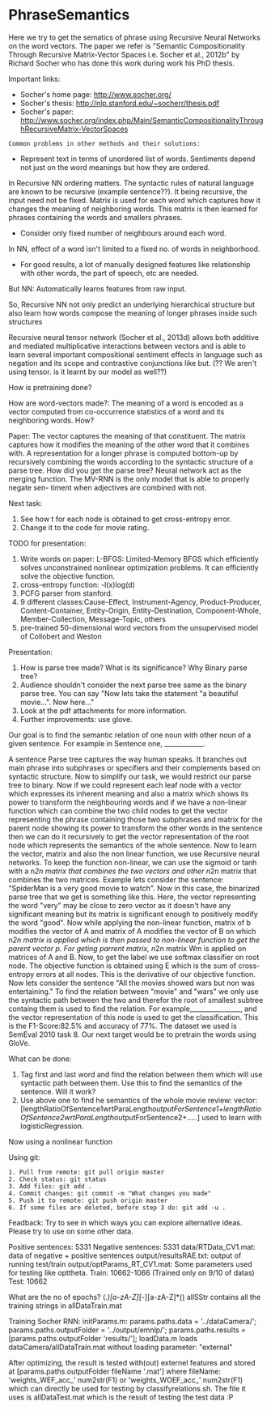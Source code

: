 # PhraseSemantics
Here we try to get the sematics of phrase using Recursive Neural Networks on the word vectors.
The paper we refer is "Semantic Compositionality Through Recursive Matrix-Vector Spaces i.e. Socher et al., 2012b"
by Richard Socher who has done this work during work his PhD thesis.

Important links:
* Socher's home page: http://www.socher.org/  
* Socher's thesis: http://nlp.stanford.edu/~socherr/thesis.pdf
* Socher's paper: http://www.socher.org/index.php/Main/SemanticCompositionalityThroughRecursiveMatrix-VectorSpaces

``Common problems in other methods and their solutions:``
* Represent text in terms of unordered list of words. Sentiments depend not just on the word meanings but how they are ordered.

In Recursive NN ordering matters. The syntactic rules of natural language are known to be recursive (example sentence??). It being recursive, the input need not be fixed. Matrix is used for each word which captures how it changes the meaning of neighboring words. This matrix is then learned for phrases containing the words and smallers phrases.
* Consider only fixed number of neighbours around each word.

In NN, effect of a word isn't limited to a fixed no. of words in neighborhood.
* For good results, a lot of manually designed features like relationship with other words, the part of speech, etc are needed.

But NN: Automatically learns features from raw input.

So, Recursive NN not only predict an underlying hierarchical structure but also learn how words compose the meaning of longer phrases inside such structures

Recursive neural tensor network (Socher et al., 2013d) allows both additive and mediated multiplicative interactions between 
vectors and is able to learn several important compositional sentiment effects in language such as
negation and its scope and contrastive conjunctions like but. (?? We aren't using tensor. is it learnt by our model as well??)

How is pretraining done?

How are word-vectors made?:  The meaning of a word is encoded as a vector
computed from co-occurrence statistics of a word and its neighboring words. How?

Paper:
The vector captures the meaning of
that constituent. The matrix captures how it modifies
the meaning of the other word that it combines with.
A representation for a longer phrase is computed
bottom-up by recursively combining the words according 
to the syntactic structure of a parse tree. How did you get the parse tree?
Neural network act as the merging function.
The MV-RNN is the only model that is able to properly negate sen-
timent when adjectives are combined with not.

Next task:
1. See how t for each node is obtained to get cross-entropy error.
2. Change it to the code for movie rating.

TODO for presentation:
1. Write words on paper: L-BFGS: Limited-Memory BFGS which efficiently solves unconstrained nonlinear optimization problems. It can efficiently solve the objective function.
2. cross-entropy function: -l(x)log(d)
3. PCFG parser from stanford.
4. 9 different classes:Cause-Effect,  Instrument-Agency, Product-Producer, Content-Container, Entity-Origin,  Entity-Destination, Component-Whole, Member-Collection, Message-Topic, others
5. pre-trained 50-dimensional word vectors from the unsupervised model of Collobert and Weston

Presentation:
1. How is parse tree made? What is its significance? Why Binary parse tree?
2. Audience shouldn't consider the next parse tree same as the binary parse tree. You can say "Now lets take the statement "a beautiful movie...". Now here..."
3. Look at the pdf attachments for more information.
4. Further improvements: use glove.

Our goal is to find the semantic relation of one noun with other noun of a given sentence. For example in Sentence one, ____________. 

A sentence Parse tree captures the way human speaks. It branches out main phrase into subphrases or specifiers and their complements based on syntactic structure. Now to simplify our task, we would restrict our parse tree to binary.
Now if we could represent each leaf node with a vector which expresses its inherent meaning and also a matrix which shows its power to transform the neighbouring words and if we have a non-linear function which can combine the two child nodes to get the vector representing the phrase containing those two subphrases and matrix for the parent node showing its power to transform the other words in the sentence then we can do it recursively to get the vector representation of the root node which represents the semantics of the whole sentence. 
Now to learn the vector, matrix and also the non linear function, we use Recursive neural networks. To keep the function non-linear, we can use the sigmoid or tanh with a n*2n matrix that combines the two vectors and other n*2n matrix that combines the two matrices.
Example lets consider the sentence: "SpiderMan is a very good movie to watch". Now in this case, the binarized parse tree that we get is something like this. Here, the vector representing the word "very" may be close to zero vector as it doesn't have any significant meaning but its matrix is significant enough to positively modify the word "good".
Now while applying the non-linear function, matrix of b modifies the vector of A and matrix of A modifies the vector of B on which n*2n matrix is applied which is then passed to non-linear function to get the parent vector p. For geting parrent matrix, n*2n matrix Wm is applied on matrices of A and B.
Now, to get the label we use softmax classifier on root node. The objective function is obtained using E which is the sum of cross-entropy errors at all nodes. This is the derivative of our objective function.
Now lets consider the sentence "All the movies showed wars but non was entertaining." To find the relation between "movie" and "wars" we only use the syntactic path between the two and therefor the root of smallest subtree containg them is used to find the relation. For example,_______________, and the vector representation of this node is used to get the classification.
This is the F1-Score:82.5% and accuracy of 77%. The dataset we used is SemEval 2010 task 8.
Our next target would be to pretrain the words using GloVe.

What can be done:
1. Tag first and last word and find the relation between them which will use syntactic path between them. Use this to find the semantics of the sentence. Will it work?
2. Use above one to find he semantics of the whole movie review: 
vector: [lengthRatioOfSentence1wrtParaLength*outputForSentence1+lengthRatioOfSentence2wrtParaLength*outputForSentence2+.....] used to learn with logisticRegression.

Now using a nonlinear function

Using git:
```
1. Pull from remote: git pull origin master
2. Check status: git status
3. Add files: git add .
4. Commit changes: git commit -m "What changes you made"
5. Push it to remote: git push origin master
6. If some files are deleted, before step 3 do: git add -u .
```

Feadback:
Try to see in which ways you can explore alternative ideas.
Please try to use on some other data.

Positive sentences: 5331
Negative sentences: 5331
data/RTData_CV1.mat: data of negative + positive sentences
output/resultsRAE.txt: output of running test/train
output/optParams_RT_CV1.mat: Some parameters used for testing like opttheta. 
Train: 10662-1066 (Trained only on 9/10 of datas)
Test: 10662

What are the no of epochs?
(.*)[a-zA-Z]*[-][a-zA-Z]*[(](e1,e2)[)](.*)
allSStr contains all the training strings in allDataTrain.mat

Training Socher RNN:
initParams.m:
	params.paths.data = '../dataCamera/';
	params.paths.outputFolder = '../output/emnlp/';
	params.paths.results = [params.paths.outputFolder 'results/'];
loadData.m loads dataCamera/allDataTrain.mat without loading parameter: "external"

After optimizing, the result is tested with(out) externel features and stored at 
[params.paths.outputFolder fileName '.mat'] where fileName: 'weights_WEF_acc_' num2str(F1) or 'weights_WOEF_acc_' num2str(F1) which can directly be used for testing by classifyrelations.sh.
The file it uses is allDataTest.mat which is the result of testing the test data :P